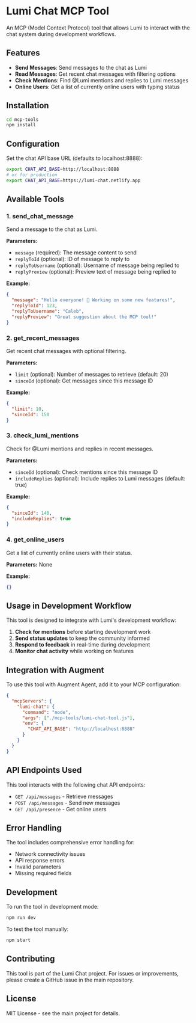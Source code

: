 # Lumi Chat MCP Tool

An MCP (Model Context Protocol) tool that allows Lumi to interact with the chat system during development workflows.

## Features

- **Send Messages**: Send messages to the chat as Lumi
- **Read Messages**: Get recent chat messages with filtering options
- **Check Mentions**: Find @Lumi mentions and replies to Lumi messages
- **Online Users**: Get a list of currently online users with typing status

## Installation

```bash
cd mcp-tools
npm install
```

## Configuration

Set the chat API base URL (defaults to localhost:8888):

```bash
export CHAT_API_BASE=http://localhost:8888
# or for production
export CHAT_API_BASE=https://lumi-chat.netlify.app
```

## Available Tools

### 1. send_chat_message

Send a message to the chat as Lumi.

**Parameters:**
- `message` (required): The message content to send
- `replyToId` (optional): ID of message to reply to
- `replyToUsername` (optional): Username of message being replied to
- `replyPreview` (optional): Preview text of message being replied to

**Example:**
```json
{
  "message": "Hello everyone! 👋 Working on some new features!",
  "replyToId": 123,
  "replyToUsername": "Caleb",
  "replyPreview": "Great suggestion about the MCP tool!"
}
```

### 2. get_recent_messages

Get recent chat messages with optional filtering.

**Parameters:**
- `limit` (optional): Number of messages to retrieve (default: 20)
- `sinceId` (optional): Get messages since this message ID

**Example:**
```json
{
  "limit": 10,
  "sinceId": 150
}
```

### 3. check_lumi_mentions

Check for @Lumi mentions and replies in recent messages.

**Parameters:**
- `sinceId` (optional): Check mentions since this message ID
- `includeReplies` (optional): Include replies to Lumi messages (default: true)

**Example:**
```json
{
  "sinceId": 140,
  "includeReplies": true
}
```

### 4. get_online_users

Get a list of currently online users with their status.

**Parameters:** None

**Example:**
```json
{}
```

## Usage in Development Workflow

This tool is designed to integrate with Lumi's development workflow:

1. **Check for mentions** before starting development work
2. **Send status updates** to keep the community informed
3. **Respond to feedback** in real-time during development
4. **Monitor chat activity** while working on features

## Integration with Augment

To use this tool with Augment Agent, add it to your MCP configuration:

```json
{
  "mcpServers": {
    "lumi-chat": {
      "command": "node",
      "args": ["./mcp-tools/lumi-chat-tool.js"],
      "env": {
        "CHAT_API_BASE": "http://localhost:8888"
      }
    }
  }
}
```

## API Endpoints Used

This tool interacts with the following chat API endpoints:

- `GET /api/messages` - Retrieve messages
- `POST /api/messages` - Send new messages
- `GET /api/presence` - Get online users

## Error Handling

The tool includes comprehensive error handling for:
- Network connectivity issues
- API response errors
- Invalid parameters
- Missing required fields

## Development

To run the tool in development mode:

```bash
npm run dev
```

To test the tool manually:

```bash
npm start
```

## Contributing

This tool is part of the Lumi Chat project. For issues or improvements, please create a GitHub issue in the main repository.

## License

MIT License - see the main project for details.
